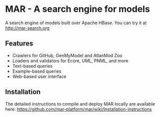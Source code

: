 # MAR - A search engine for models

A search engine of models built over Apache HBase.
You can try it at http://mar-search.org

## Features

- Crawlers for GitHub, GenMyModel and AtlanMod Zoo
- Loaders and validators for Ecore, UML, PNML, and more
- Text-based queries 
- Example-based queries 
- Web-based user interface

## Installation

The detailed instructions to compile and deploy MAR locally
are available here: https://github.com/mar-platform/mar/wiki/Installation-instructions


